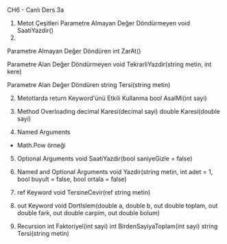 ﻿CH6 - Canlı Ders 3a 

1. Metot Çeşitleri
Parametre Almayan Değer Döndürmeyen
void SaatiYazdir()
1. 
Parametre Almayan Değer Döndüren
int ZarAt()

Parametre Alan Değer Döndürmeyen
void TekrarliYazdir(string metin, int kere)

Parametre Alan Değer Döndüren
string Tersi(string metin)

2. Metotlarda return Keyword'ünü Etkili Kullanma
bool AsalMi(int sayi)

3. Method Overloading
decimal Karesi(decimal sayi)
double Karesi(double sayi)

4. Named Arguments
- Math.Pow örneği

5. Optional Arguments
void SaatiYazdir(bool saniyeGizle = false)

6. Named and Optional Arguments
void Yazdir(string metin, int adet = 1, bool buyult = false, bool ortala = false)

7. ref Keyword
void TersineCevir(ref string metin)

8. out Keyword
void DortIslem(double a, double b, out double toplam, out double fark, out double carpim, out double bolum)

9. Recursion
int Faktoriyel(int sayi)
int BirdenSayiyaToplam(int sayi)
string Tersi(string metin)